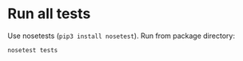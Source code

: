 # Run all tests
Use nosetests (`pip3 install nosetest`). Run from package directory:

```
nosetest tests
```